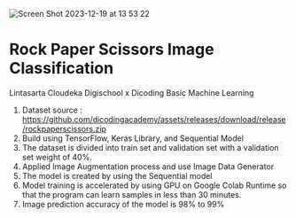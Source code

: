 ![Screen Shot 2023-12-19 at 13 53 22](https://github.com/fancesatria/rock_paper_scissors_classification/assets/87270346/4d6ab937-21cd-4c72-a013-3d3388fbc0fe)
# Rock Paper Scissors Image Classification
Lintasarta Cloudeka Digischool x Dicoding Basic Machine Learning

1. Dataset source : https://github.com/dicodingacademy/assets/releases/download/release/rockpaperscissors.zip
2. Build using TensorFlow, Keras Library, and Sequential Model
3. The dataset is divided into train set and validation set with a validation set weight of 40%.
4. Applied Image Augmentation process and use Image Data Generator
5. The model is created by using the Sequential model
6. Model training is accelerated by using GPU on Google Colab Runtime so that the program can learn samples in less than 30 minutes.
7. Image prediction accuracy of the model is 98% to 99%

